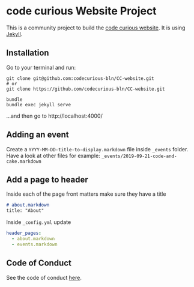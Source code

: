 # code curious Website Project

This is a community project to build the [code curious website](https://codecurious-bln.github.io/CC-website/). It is using [Jekyll](https://jekyllrb.com).

## Installation

Go to your terminal and run:

    git clone git@github.com:codecurious-bln/CC-website.git
    # or
    git clone https://github.com/codecurious-bln/CC-website.git

    bundle
    bundle exec jekyll serve

…and then go to http://localhost:4000/

## Adding an event

Create a `YYYY-MM-DD-title-to-display.markdown` file inside `_events` folder. Have a look at other files for example: `_events/2019-09-21-code-and-cake.markdown`

## Add a page to header
Inside each of the page front matters make sure they have a title
```markdown
# about.markdown
title: "About"
```
Inside `_config.yml` update
```yaml
header_pages:
  - about.markdown
  - events.markdown
```

## Code of Conduct
See the code of conduct [here](CODE_OF_CONDUCT.md).

